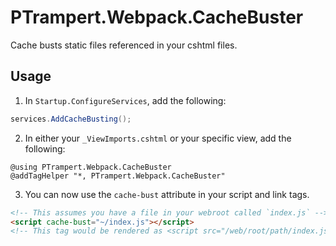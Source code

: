 # PTrampert.Webpack.CacheBuster
Cache busts static files referenced in your cshtml files.

## Usage
1. In `Startup.ConfigureServices`, add the following:
```c#
services.AddCacheBusting();
```
2. In either your `_ViewImports.cshtml` or your specific view, add the following:
```cshtml
@using PTrampert.Webpack.CacheBuster
@addTagHelper "*, PTrampert.Webpack.CacheBuster"
```

3. You can now use the `cache-bust` attribute in your script and link tags.
```html
<!-- This assumes you have a file in your webroot called `index.js` -->
<script cache-bust="~/index.js"></script>
<!-- This tag would be rendered as <script src="/web/root/path/index.js?v=[chunkhash]"></script> -->
```
